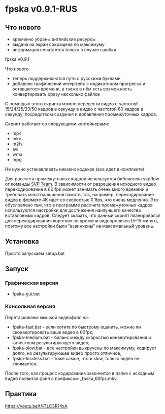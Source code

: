 # fpska v0.9.1-RUS
## Что нового
* временно убраны английские ресурсы
* выдача на экран сокращена по максимуму
* информация печатается только в случае ошибки

fpska v0.9.1

Что нового

* теперь поддерживаются пути с русскими буквами
* добавлен графический интерфейс с индикатором прогресса и оставшегося времени, а также
в нём есть возможность конвертировать сразу несколько файлов

С помощью этого скрипта можно перевести видео с частотой 15/24/25/30/50 кадров в секунду в видео с частотой 60 кадров в секунду, посредством создания и добавления промежуточных кадров.

Скрипт работает со следующими контейнерами:

* mp4
* mkv
* m2ts
* avi
* wma
* mpg

Не нужно устанавливать никаких кодеков (все идет в комплекте).

Для рассчета промежуточных кадров используется библиотека svpflow от команды [SVP Team](https://www.svp-team.com/). В зависимости от разрешения исходного видео перекодирование в 60 fps может занимать очень много времени и требовать много машинной памяти, так, например, перекодирование видео в формате 4K идет со скоростью 0.1fps, что очень медленно. Это обусловлено тем, что в программе рассчета промежуточных кадров используются настройки для достижения наилучшего качества вставляемых кадров. Следует сказать, что данный скрипт планировался для перекодирования коротких по времени видеороликов (5-15 минут), поэтому все настройки были "взвинчены" на максимальный уровень.

## Установка

Просто запускаем setup.bat

## Запуск

### Графическая версия

* fpska-gui.bat

### Консольная версия

Перетаскиваем мышкой видеофайл на:

* fpska-fast.bat - если хотите по быстрому оценить, можно ли сконвертировать ваше видео в 60fps;
* fpska-medium.bat - баланс между скоростью конвертирования и качеством результирующего видео;
* fpska-slow.bat - все настройки выкручены по максимуму, кодирует долго, но результирующее видео просто отличное;
* fpska-lossless.bat - тоже самое, что и slow, только видео не сжимается.

После того, как процесс кодирования закончится в папке с исходным видео появится файл с префиксом _fpska_60fps.mkv.

## Практика

<https://youtu.be/tNTLC3R14xA>
